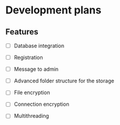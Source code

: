 # Development plans

## Features

- [ ] Database integration
- [ ] Registration
- [ ] Message to admin
- [ ] Advanced folder structure for the storage
- [ ] File encryption
- [ ] Connection encryption

- [ ] Multithreading